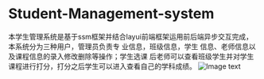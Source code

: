 # Student-Management-system
本学生管理系统是基于ssm框架并结合layui前端框架运用前后端异步交互完成，本系统分为三种用户，管理员负责专 业信息，班级信息，学生 信息、老师信息以及课程信息的录入修改删除等操作；学生选课 后老师可以查看班级学生并对学生课程进行打分，打分之后学生可以进入查看自己的学科成绩。
![Image text](https://github.com/ZhouQianyou/Student-Management-system/blob/master/images/%E7%99%BB%E5%BD%95%E9%A1%B5%E9%9D%A2.png)
